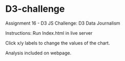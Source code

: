 # D3-challenge
Assignment 16 - D3 JS Challenge: D3 Data Journalism


Instructions:
Run Index.html in live server

Click x/y labels to change the values of the chart.

Analysis included on webpage.